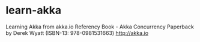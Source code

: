 learn-akka
==========

Learning Akka from akka.io 
Referency Book - Akka Concurrency Paperback by Derek Wyatt (ISBN-13: 978-0981531663)
http://akka.io
